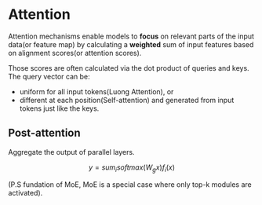 # Attention
Attention mechanisms enable models to **focus** on relevant parts of the input data(or feature map) by calculating a **weighted** sum of input features based on alignment scores(or attention scores).

Those scores are often calculated via the dot product of queries and keys. The query vector can be:
- uniform for all input tokens(Luong Attention), or
- different at each position(Self-attention) and generated from input tokens just like the keys.


## Post-attention

Aggregate the output of parallel layers.

$$
y = sum_{i}{softmax(W_gx)f_i(x)}
$$

(P.S fundation of MoE, MoE is a special case where only top-k modules are activated).
